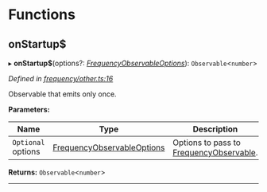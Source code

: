 

# Functions

<a id="onstartup_"></a>

##  onStartup$

▸ **onStartup$**(options?: *[FrequencyObservableOptions](../interfaces/_types_.frequencyobservableoptions.md)*): `Observable`<`number`>

*Defined in [frequency/other.ts:16](https://github.com/paritytech/js-libs/blob/865415f/packages/light.js/src/frequency/other.ts#L16)*

Observable that emits only once.

**Parameters:**

| Name | Type | Description |
| ------ | ------ | ------ |
| `Optional` options | [FrequencyObservableOptions](../interfaces/_types_.frequencyobservableoptions.md) |  Options to pass to [FrequencyObservable](../interfaces/_types_.frequencyobservable.md). |

**Returns:** `Observable`<`number`>

___


